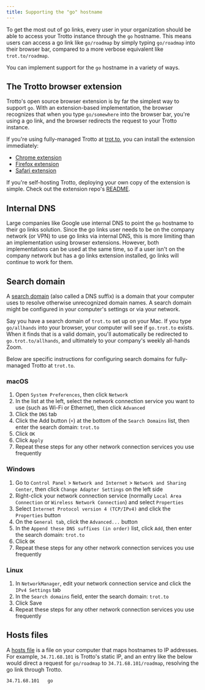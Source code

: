 ```yaml
---
title: Supporting the "go" hostname
---
```


To get the most out of go links, every user in your organization should be able to access your
Trotto instance through the `go` hostname. This means users can access a go link like
`go/roadmap` by simply typing `go/roadmap` into their browser bar, compared to a more verbose
equivalent like `trot.to/roadmap`.

You can implement support for the `go` hostname in a variety of ways.

## The Trotto browser extension

Trotto's open source browser extension is by far the simplest way to support `go`. With an extension-based implementation,
the browser recognizes that when you type `go/somewhere` into the browser bar, you're using a go link, and the browser
redirects the request to your Trotto instance.

If you're using fully-managed Trotto at [trot.to](https://trot.to/_/auth/login), you can install the extension
immediately:

* [Chrome extension](https://chrome.google.com/webstore/detail/trotto-go-links/nkeoojidblilnkcbbmfhaeebndapehjk)
* [Firefox extension](https://addons.mozilla.org/firefox/addon/trotto-go-links)
* [Safari extension](https://apps.apple.com/us/app/trotto-go-links-for-safari/id1550901097)

If you're self-hosting Trotto, deploying your own copy of the extension is simple. Check out the extension repo's
[README](https://github.com/trotto/browser-extension).

## Internal DNS

Large companies like Google use internal DNS to point the `go` hostname to their go links solution. Since the go
links user needs to be on the company network (or VPN) to use go links via internal DNS, this is more limiting
than an implementation using browser extensions. However, both implementations can be used at the same time, so if
a user isn't on the company network but has a go links extension installed, go links will continue to work for them.

## Search domain

A [search domain](https://en.wikipedia.org/wiki/Search_domain) (also called a DNS suffix) is a domain that your
computer uses to resolve otherwise unrecognized domain names. A search domain might be configured in your computer's
settings or via your network.

Say you have a search domain of `trot.to` set up on your Mac. If you type `go/allhands` into your browser, your
computer will see if `go.trot.to` exists. When it finds that is a valid domain, you'll automatically be redirected
to `go.trot.to/allhands`, and ultimately to your company's weekly all-hands Zoom.

Below are specific instructions for configuring search domains for fully-managed Trotto at `trot.to`.

### macOS

1. Open `System Preferences`, then click `Network`
2. In the list at the left, select the network connection service you want to use (such as Wi-Fi or Ethernet), then
   click `Advanced`
3. Click the `DNS` tab
4. Click the Add button (`+`) at the bottom of the `Search Domains` list, then enter the search domain: `trot.to`
5. Click `OK`
6. Click `Apply`
7. Repeat these steps for any other network connection services you use frequently

### Windows

1. Go to `Control Panel` > `Network and Internet` > `Network and Sharing Center`, then click `Change Adapter Settings`
   on the left side
2. Right-click your network connection service (normally `Local Area Connection` or `Wireless Network Connection`) and
   select `Properties`
3. Select `Internet Protocol version 4 (TCP/IPv4)` and click the `Properties` button
4. On the `General tab`, click the `Advanced...` button
5. In the `Append these DNS suffixes (in order)` list, click `Add`, then enter the search domain: `trot.to`
6. Click `OK`
7. Repeat these steps for any other network connection services you use frequently

### Linux

1. In `NetworkManager`, edit your network connection service and click the `IPv4 Settings` tab
2. In the `Search domains` field, enter the search domain: `trot.to`
3. Click Save
4. Repeat these steps for any other network connection services you use frequently

## Hosts files
A [hosts file](https://en.wikipedia.org/wiki/Hosts_(file)) is a file on your computer that maps hostnames to IP
addresses. For example, `34.71.68.101` is Trotto's static IP, and an entry like the below would direct a request for
`go/roadmap` to `34.71.68.101/roadmap`, resolving the go link through Trotto.

```
34.71.68.101   go
```
